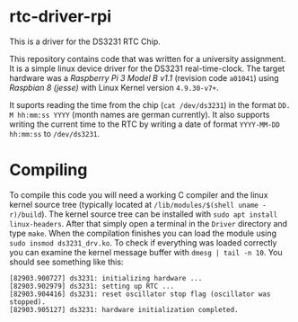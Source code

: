 # rtc-driver-rpi
This is a driver for the DS3231 RTC Chip.

This repository contains code that was written for a university assignment. It is a simple linux device driver for the DS3231 real-time-clock. The target hardware 
was a _Raspberry Pi 3 Model B v1.1_ (revision code `a01041`) using _Raspbian 8 (jesse)_ with Linux Kernel version `4.9.30-v7+`.

It suports reading the time from the chip (`cat /dev/ds3231`) in the format `DD. M hh:mm:ss YYYY` (month names are german currently). It also supports writing the current time to the RTC by writing a date of format `YYYY-MM-DD hh:mm:ss` to `/dev/ds3231`.

# Compiling
To compile this code you will need a working C compiler and the linux kernel source
tree (typically located at `/lib/modules/$(shell uname -r)/build`). The kernel source tree can be installed with `sudo apt install linux-headers`. After that simply open a terminal in the `Driver` directory and type `make`. When the compilation finishes you can load the module using `sudo insmod ds3231_drv.ko`. To check if everything was loaded correctly you can examine the kernel message buffer with `dmesg | tail -n 10`. You should see something like this:
```
[82903.900727] ds3231: initializing hardware ...
[82903.902979] ds3231: setting up RTC ...
[82903.904416] ds3231: reset oscillator stop flag (oscillator was stopped).
[82903.905127] ds3231: hardware initialization completed.
```
